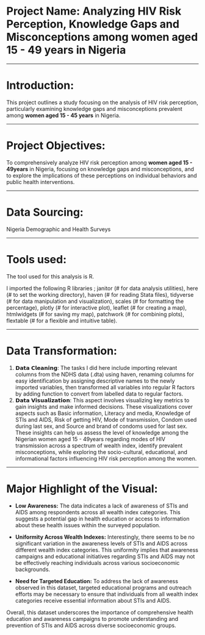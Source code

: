 # Project Name: Analyzing HIV Risk Perception, Knowledge Gaps and Misconceptions among women aged 15 - 49 years in Nigeria
---
# Introduction:
This project outlines a study focusing on the analysis of HIV risk perception, particularly examining knowledge gaps and misconceptions prevalent among **women aged 15 - 45 years** in Nigeria.

---
# Project Objectives:
To comprehensively analyze HIV risk perception among **women aged 15 - 49years** in Nigeria, focusing on knowledge gaps and misconceptions, and to explore the implications of these perceptions on individual behaviors and public health interventions.

---
# Data Sourcing:
Nigeria Demographic and Health Surveys

---
# Tools used:
The tool used for this analysis is R. 

I imported the following R libraries ; 
  janitor (# for data analysis utilities),
  here (# to set the working directory),
  haven (# for reading Stata files),
  tidyverse (# for data manipulation and visualization),
  scales (# for formatting the percentage),
  plotly (# for interactive plot),
  leaflet (# for creating a map),
  htmlwidgets (# for saving my map),
  patchwork (# for combining plots),
  flextable (# for a flexible and intuitive table).

---
# Data Transformation:
1. 𝗗𝗮𝘁𝗮 𝗖𝗹𝗲𝗮𝗻𝗶𝗻𝗴: The tasks I did here include importing relevant columns from the NDHS data (.dta) using haven, renaming columns for easy identification by assigning descriptive names to the newly imported variables, then transformed all variables into regular R factors by adding function to convert from labelled data to regular factors.
2. 𝗗𝗮𝘁𝗮 𝗩𝗶𝘀𝘂𝗮𝗹𝗶𝘇𝗮𝘁𝗶𝗼𝗻: This aspect involves visualizing key metrics to gain insights and make informed decisions. These visualizations cover aspects such as Basic information, Literacy and media, Knowledge of STIs and AIDS, Risk of getting HIV, Mode of transmission, Condom used during last sex, and Source and brand of condoms used for last sex. These insights can help us assess the level of knowledge among the Nigerian women aged 15 - 49years regarding modes of HIV transmission across a spectrum of wealth index, identify prevalent misconceptions, while exploring the socio-cultural, educational, and informational factors influencing HIV risk perception among the women.

---
# Major Highlight of the Visual:
- **Low Awareness:** The data indicates a lack of awareness of STIs and AIDS among respondents across all wealth index categories. This suggests a potential gap in health education or access to information about these health issues within the surveyed population.

- **Uniformity Across Wealth Indexes:** Interestingly, there seems to be no significant variation in the awareness levels of STIs and AIDS across different wealth index categories. This uniformity implies that awareness campaigns and educational initiatives regarding STIs and AIDS may not be effectively reaching individuals across various socioeconomic backgrounds.

- **Need for Targeted Education:** To address the lack of awareness observed in this dataset, targeted educational programs and outreach efforts may be necessary to ensure that individuals from all wealth index categories receive essential information about STIs and AIDS.

Overall, this dataset underscores the importance of comprehensive health education and awareness campaigns to promote understanding and prevention of STIs and AIDS across diverse socioeconomic groups.
